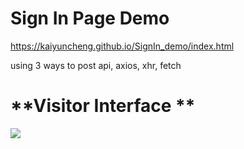 # Sign In Page Demo

https://kaiyuncheng.github.io/SignIn_demo/index.html

using 3 ways to post api, axios, xhr, fetch

# **Visitor Interface **
<a href="https://kaiyuncheng.github.io/SignIn_demo/index.html" target="_blank">
  <img src="img/login.gif" />
</a>
